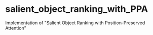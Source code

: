 # salient_object_ranking_with_PPA
Implementation of "Salient Object Ranking with Position-Preserved Attention"
